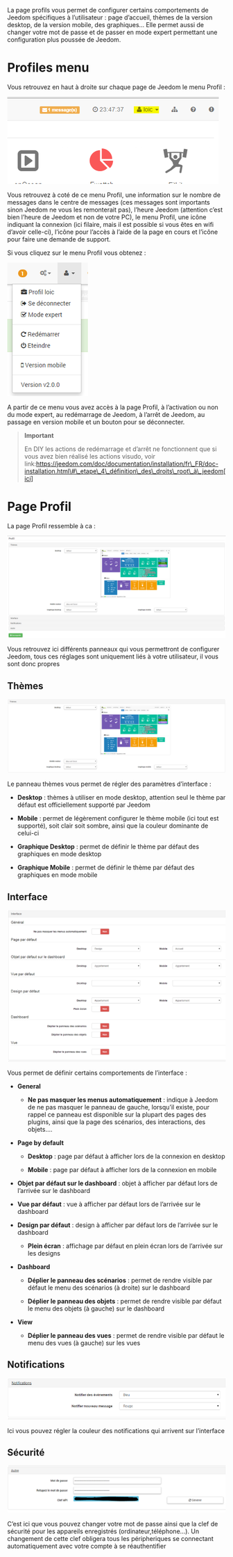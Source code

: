 La page profils vous permet de configurer certains comportements de Jeedom spécifiques à l’utilisateur : page d’accueil, thèmes de la version desktop, de la version mobile, des graphiques… Elle permet aussi de changer votre mot de passe et de passer en mode expert permettant une configuration plus poussée de Jeedom.

Profiles menu
=============

Vous retrouvez en haut à droite sur chaque page de Jeedom le menu Profil :

![](../images/profils1.png)

Vous retrouvez à coté de ce menu Profil, une information sur le nombre de messages dans le centre de messages (ces messages sont importants sinon Jeedom ne vous les remonterait pas), l’heure Jeedom (attention c’est bien l’heure de Jeedom et non de votre PC), le menu Profil, une icône indiquant la connexion (ici filaire, mais il est possible si vous êtes en wifi d’avoir celle-ci), l’icône pour l’accès à l’aide de la page en cours et l’icône pour faire une demande de support.

Si vous cliquez sur le menu Profil vous obtenez :

![](../images/profils2.png)

A partir de ce menu vous avez accès à la page Profil, à l’activation ou non du mode expert, au redémarrage de Jeedom, à l’arrêt de Jeedom, au passage en version mobile et un bouton pour se déconnecter.

> **Important**
>
> En DIY les actions de redémarrage et d’arrêt ne fonctionnent que si vous avez bien réalisé les actions visudo, voir link:https://jeedom.com/doc/documentation/installation/fr\_FR/doc-installation.html\#\_etape\_4\_définition\_des\_droits\_root\_à\_jeedom[ici]

Page Profil
===========

La page Profil ressemble à ca :

![](../images/profils3.png)

Vous retrouvez ici différents panneaux qui vous permettront de configurer Jeedom, tous ces réglages sont uniquement liés à votre utilisateur, il vous sont donc propres

Thèmes
------

![](../images/profils4.png)

Le panneau thèmes vous permet de régler des paramètres d’interface :

-   **Desktop** : thèmes à utiliser en mode desktop, attention seul le thème par défaut est officiellement supporté par Jeedom

-   **Mobile** : permet de légèrement configurer le thème mobile (ici tout est supporté), soit clair soit sombre, ainsi que la couleur dominante de celui-ci

-   **Graphique Desktop** : permet de définir le thème par défaut des graphiques en mode desktop

-   **Graphique Mobile** : permet de définir le thème par défaut des graphiques en mode mobile

Interface
---------

![](../images/profils5.png)

Vous permet de définir certains comportements de l’interface :

-   **General**

    -   **Ne pas masquer les menus automatiquement** : indique à Jeedom de ne pas masquer le panneau de gauche, lorsqu’il existe, pour rappel ce panneau est disponible sur la plupart des pages des plugins, ainsi que la page des scénarios, des interactions, des objets….

-   **Page by default**

    -   **Desktop** : page par défaut à afficher lors de la connexion en desktop

    -   **Mobile** : page par défaut à afficher lors de la connexion en mobile

-   **Objet par défaut sur le dashboard** : objet à afficher par défaut lors de l’arrivée sur le dashboard

-   **Vue par défaut** : vue à afficher par défaut lors de l’arrivée sur le dashboard

-   **Design par défaut** : design à afficher par défaut lors de l’arrivée sur le dashboard

    -   **Plein écran** : affichage par défaut en plein écran lors de l’arrivée sur les designs

-   **Dashboard**

    -   **Déplier le panneau des scénarios** : permet de rendre visible par défaut le menu des scénarios (à droite) sur le dashboard

    -   **Déplier le panneau des objets** : permet de rendre visible par défaut le menu des objets (à gauche) sur le dashboard

-   **View**

    -   **Déplier le panneau des vues** : permet de rendre visible par défaut le menu des vues (à gauche) sur les vues

Notifications
-------------

![](../images/profils6.png)

Ici vous pouvez régler la couleur des notifications qui arrivent sur l’interface

Sécurité
--------

![](../images/profils7.png)

C’est ici que vous pouvez changer votre mot de passe ainsi que la clef de sécurité pour les appareils enregistrés (ordinateur,téléphone…). Un changement de cette clef obligera tous les péripheriques se connectant automatiquement avec votre compte à se réauthentifier

